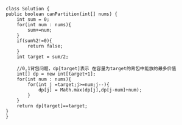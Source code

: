     class Solution {
    public boolean canPartition(int[] nums) {
        int sum = 0;
        for(int num : nums){
            sum+=num;
        }
        if(sum%2!=0){
            return false;
        }
        int target = sum/2;
        
        //0,1背包问题，dp[target]表示 在容量为target的背包中能放的最多价值
        int[] dp = new int[target+1];
        for(int num : nums){
            for(int j =target;j>=num;j--){
                dp[j] = Math.max(dp[j],dp[j-num]+num);
            }
        }
        return dp[target]==target;
    }
    }
